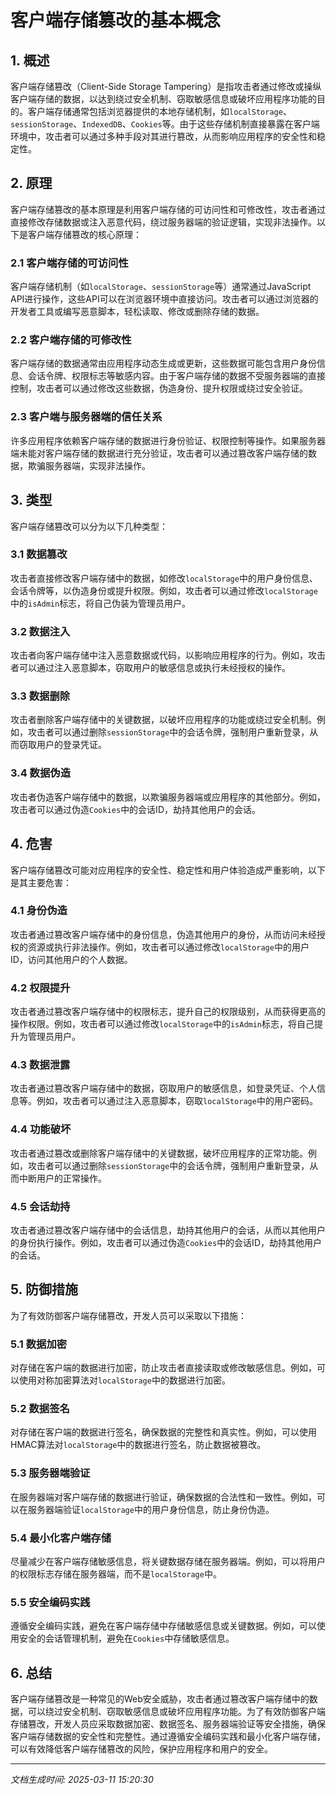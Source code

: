 # 客户端存储篡改的基本概念

## 1. 概述

客户端存储篡改（Client-Side Storage Tampering）是指攻击者通过修改或操纵客户端存储的数据，以达到绕过安全机制、窃取敏感信息或破坏应用程序功能的目的。客户端存储通常包括浏览器提供的本地存储机制，如`localStorage`、`sessionStorage`、`IndexedDB`、`Cookies`等。由于这些存储机制直接暴露在客户端环境中，攻击者可以通过多种手段对其进行篡改，从而影响应用程序的安全性和稳定性。

## 2. 原理

客户端存储篡改的基本原理是利用客户端存储的可访问性和可修改性，攻击者通过直接修改存储数据或注入恶意代码，绕过服务器端的验证逻辑，实现非法操作。以下是客户端存储篡改的核心原理：

### 2.1 客户端存储的可访问性

客户端存储机制（如`localStorage`、`sessionStorage`等）通常通过JavaScript API进行操作，这些API可以在浏览器环境中直接访问。攻击者可以通过浏览器的开发者工具或编写恶意脚本，轻松读取、修改或删除存储的数据。

### 2.2 客户端存储的可修改性

客户端存储的数据通常由应用程序动态生成或更新，这些数据可能包含用户身份信息、会话令牌、权限标志等敏感内容。由于客户端存储的数据不受服务器端的直接控制，攻击者可以通过修改这些数据，伪造身份、提升权限或绕过安全验证。

### 2.3 客户端与服务器端的信任关系

许多应用程序依赖客户端存储的数据进行身份验证、权限控制等操作。如果服务器端未能对客户端存储的数据进行充分验证，攻击者可以通过篡改客户端存储的数据，欺骗服务器端，实现非法操作。

## 3. 类型

客户端存储篡改可以分为以下几种类型：

### 3.1 数据篡改

攻击者直接修改客户端存储中的数据，如修改`localStorage`中的用户身份信息、会话令牌等，以伪造身份或提升权限。例如，攻击者可以通过修改`localStorage`中的`isAdmin`标志，将自己伪装为管理员用户。

### 3.2 数据注入

攻击者向客户端存储中注入恶意数据或代码，以影响应用程序的行为。例如，攻击者可以通过注入恶意脚本，窃取用户的敏感信息或执行未经授权的操作。

### 3.3 数据删除

攻击者删除客户端存储中的关键数据，以破坏应用程序的功能或绕过安全机制。例如，攻击者可以通过删除`sessionStorage`中的会话令牌，强制用户重新登录，从而窃取用户的登录凭证。

### 3.4 数据伪造

攻击者伪造客户端存储中的数据，以欺骗服务器端或应用程序的其他部分。例如，攻击者可以通过伪造`Cookies`中的会话ID，劫持其他用户的会话。

## 4. 危害

客户端存储篡改可能对应用程序的安全性、稳定性和用户体验造成严重影响，以下是其主要危害：

### 4.1 身份伪造

攻击者通过篡改客户端存储中的身份信息，伪造其他用户的身份，从而访问未经授权的资源或执行非法操作。例如，攻击者可以通过修改`localStorage`中的用户ID，访问其他用户的个人数据。

### 4.2 权限提升

攻击者通过篡改客户端存储中的权限标志，提升自己的权限级别，从而获得更高的操作权限。例如，攻击者可以通过修改`localStorage`中的`isAdmin`标志，将自己提升为管理员用户。

### 4.3 数据泄露

攻击者通过篡改客户端存储中的数据，窃取用户的敏感信息，如登录凭证、个人信息等。例如，攻击者可以通过注入恶意脚本，窃取`localStorage`中的用户密码。

### 4.4 功能破坏

攻击者通过篡改或删除客户端存储中的关键数据，破坏应用程序的正常功能。例如，攻击者可以通过删除`sessionStorage`中的会话令牌，强制用户重新登录，从而中断用户的正常操作。

### 4.5 会话劫持

攻击者通过篡改客户端存储中的会话信息，劫持其他用户的会话，从而以其他用户的身份执行操作。例如，攻击者可以通过伪造`Cookies`中的会话ID，劫持其他用户的会话。

## 5. 防御措施

为了有效防御客户端存储篡改，开发人员可以采取以下措施：

### 5.1 数据加密

对存储在客户端的数据进行加密，防止攻击者直接读取或修改敏感信息。例如，可以使用对称加密算法对`localStorage`中的数据进行加密。

### 5.2 数据签名

对存储在客户端的数据进行签名，确保数据的完整性和真实性。例如，可以使用HMAC算法对`localStorage`中的数据进行签名，防止数据被篡改。

### 5.3 服务器端验证

在服务器端对客户端存储的数据进行验证，确保数据的合法性和一致性。例如，可以在服务器端验证`localStorage`中的用户身份信息，防止身份伪造。

### 5.4 最小化客户端存储

尽量减少在客户端存储敏感信息，将关键数据存储在服务器端。例如，可以将用户的权限标志存储在服务器端，而不是`localStorage`中。

### 5.5 安全编码实践

遵循安全编码实践，避免在客户端存储中存储敏感信息或关键数据。例如，可以使用安全的会话管理机制，避免在`Cookies`中存储敏感信息。

## 6. 总结

客户端存储篡改是一种常见的Web安全威胁，攻击者通过篡改客户端存储中的数据，可以绕过安全机制、窃取敏感信息或破坏应用程序功能。为了有效防御客户端存储篡改，开发人员应采取数据加密、数据签名、服务器端验证等安全措施，确保客户端存储数据的安全性和完整性。通过遵循安全编码实践和最小化客户端存储，可以有效降低客户端存储篡改的风险，保护应用程序和用户的安全。

---

*文档生成时间: 2025-03-11 15:20:30*
